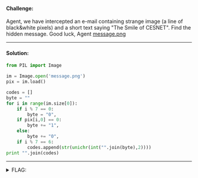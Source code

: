 #### Challenge:

Agent, we have intercepted an e-mail containing strange image (a line of black&white pixels) and a short text saying "The Smile of CESNET". Find the hidden message. Good luck, Agent [message.png](./message.png ":ignore")

---

#### Solution:

```python
from PIL import Image

im = Image.open('message.png')
pix = im.load()

codes = []
byte = ""
for i in range(im.size[0]):
    if i % 7 == 0:
        byte = "0",
    if pix[i,0] == 0:
        byte += "1",
    else:
        byte += "0",
    if i % 7 == 6:
        codes.append(str(unichr(int("".join(byte),2))))
print "".join(codes)
```

---

<details><summary>FLAG:</summary>

```
CT18-BKuN-McWB-cBJR-QDXI
```

</details>
